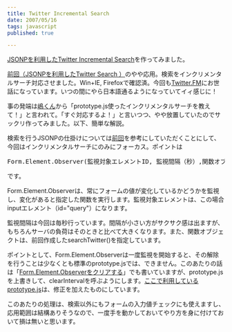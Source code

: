 ```yaml
---
title: Twitter Incremental Search
date: 2007/05/16
tags: javascript
published: true

---
```


<p><a href="http://lab.katsuma.tv/twitter_incremental_search/">JSONPを利用したTwitter Incremental Search</a>を作ってみました。</p>

<p><a href="http://blog.katsuma.tv/2007/05/twitter_search_by_jsonp.html">前回（JSONPを利用したTwitter Search ）</a>のやや応用。検索をインクリメンタルサーチ対応させました。Win+IE, Firefoxで確認済。今回も<a href="http://twitter.fm/">Twitter.FM</a>にお世話になっています。いつの間にやら日本語通るようになっていてイィ感じに！</p>

<p>事の発端は<a href="http://w-it.jp/shima/">嶋くん</a>から「prototype.js使ったインクリメンタルサーチを教えて！」と言われて。「すぐ対応するよ！」と言いつつ、やや放置していたのでサックリ作ってみました。以下、簡単な解説。</p>

<p>検索を行うJSONPの仕掛けについては<a href="http://blog.katsuma.tv/2007/05/twitter_search_by_jsonp.html">前回</a>を参考にしていただくことにして、今回はインクリメンタルサーチにのみにフォーカス。ポイントは</p>

<p>
<pre>
Form.Element.Observer(監視対象エレメントID, 監視間隔（秒）,関数オブジェクト);
</pre>
</p>

<p>です。</p>

<p>Form.Element.Observerは、常にフォームの値が変化しているかどうかを監視し、変化があると指定した関数を実行します。監視対象エレメントは、この場合inputエレメント（id="query"）になります。</p>

<p>監視間隔は今回は毎秒行っています。間隔が小さい方がサクサク感は出ますが、もちろんサーバの負荷はそのときと比べて大きくなります。また、関数オブジェクトは、前回作成したsearchTwitter()を指定しています。</p>

<p>ポイントとして、Form.Element.Observerは一度監視を開始すると、その解除を行うことは少なくとも標準のprototype.jsでは、できません。このあたりの話は「<a href="http://blog.katsuma.tv/2007/03/form_element_observer_stop.html">Form.Element.Observerをクリアする</a>」でも書いていますが、prototype.jsを上書きして、clearIntervalを呼ぶようにします。<a href="http://lab.katsuma.tv/js/prototype.js">ここで利用しているprototype.js</a>は、修正を加えたものにしています。</p>

<p>このあたりの処理は、検索以外にもフォームの入力値チェックにも使えますし、応用範囲は結構ありそうなので、一度手を動かしておいてやり方を身に付けておいて損は無いと思います。</p>
